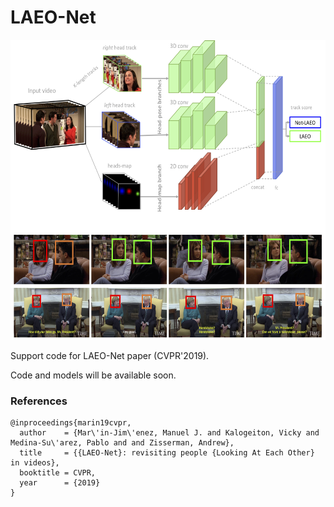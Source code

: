 # LAEO-Net

<div align="center">
    <img src="./LAEO.png" alt="The LAEO-Net architecture" height="480">
</div>

Support code for LAEO-Net paper (CVPR'2019).

Code and models will be available soon.

### References
```
@inproceedings{marin19cvpr,
  author    = {Mar\'in-Jim\'enez, Manuel J. and Kalogeiton, Vicky and Medina-Su\'arez, Pablo and and Zisserman, Andrew},
  title     = {{LAEO-Net}: revisiting people {Looking At Each Other} in videos},
  booktitle = CVPR,
  year      = {2019}
}
```
